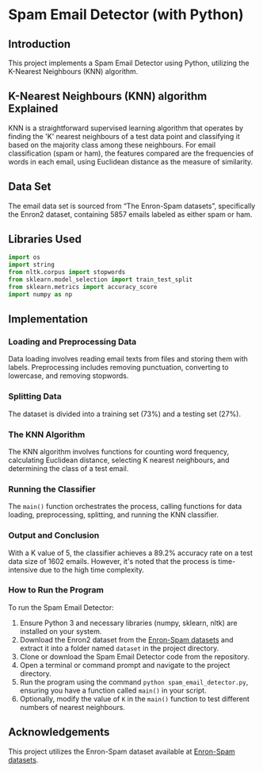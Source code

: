 # Spam Email Detector (with Python)

## Introduction
This project implements a Spam Email Detector using Python, utilizing the K-Nearest Neighbours (KNN) algorithm. 

## K-Nearest Neighbours (KNN) algorithm Explained
KNN is a straightforward supervised learning algorithm that operates by finding the 'K' nearest neighbours of a test data point and classifying it based on the majority class among these neighbours. For email classification (spam or ham), the features compared are the frequencies of words in each email, using Euclidean distance as the measure of similarity.

## Data Set
The email data set is sourced from “The Enron-Spam datasets”, specifically the Enron2 dataset, containing 5857 emails labeled as either spam or ham.

## Libraries Used
```python
import os
import string
from nltk.corpus import stopwords
from sklearn.model_selection import train_test_split
from sklearn.metrics import accuracy_score
import numpy as np
```

## Implementation

### Loading and Preprocessing Data
Data loading involves reading email texts from files and storing them with labels. Preprocessing includes removing punctuation, converting to lowercase, and removing stopwords.

### Splitting Data
The dataset is divided into a training set (73%) and a testing set (27%).

### The KNN Algorithm
The KNN algorithm involves functions for counting word frequency, calculating Euclidean distance, selecting K nearest neighbours, and determining the class of a test email.

### Running the Classifier
The `main()` function orchestrates the process, calling functions for data loading, preprocessing, splitting, and running the KNN classifier.

### Output and Conclusion
With a K value of 5, the classifier achieves a 89.2% accuracy rate on a test data size of 1602 emails. However, it's noted that the process is time-intensive due to the high time complexity.

### How to Run the Program
To run the Spam Email Detector:

1. Ensure Python 3 and necessary libraries (numpy, sklearn, nltk) are installed on your system.
2. Download the Enron2 dataset from the [Enron-Spam datasets](http://nlp.cs.aueb.gr/software_and_datasets/Enron-Spam/index.html) and extract it into a folder named `dataset` in the project directory.
3. Clone or download the Spam Email Detector code from the repository.
4. Open a terminal or command prompt and navigate to the project directory.
5. Run the program using the command `python spam_email_detector.py`, ensuring you have a function called `main()` in your script.
6. Optionally, modify the value of `K` in the `main()` function to test different numbers of nearest neighbours.

## Acknowledgements
This project utilizes the Enron-Spam dataset available at [Enron-Spam datasets](http://nlp.cs.aueb.gr/software_and_datasets/Enron-Spam/index.html).
